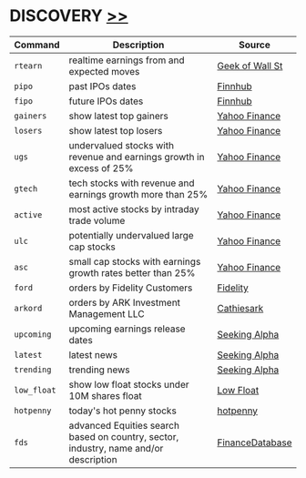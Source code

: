 # DISCOVERY [>>](https://gamestonkterminal.github.io/GamestonkTerminal/stocks/discovery/)

Command|Description|Source
---|---|---
`rtearn`        | realtime earnings from and expected moves | [Geek of Wall St](https://thegeekofwallstreet.com)
`pipo`          |past IPOs dates |[Finnhub](https://finnhub.io)
`fipo`          |future IPOs dates |[Finnhub](https://finnhub.io)
`gainers`       |show latest top gainers |[Yahoo Finance](https://finance.yahoo.com/)
`losers`        |show latest top losers |[Yahoo Finance](https://finance.yahoo.com/)
`ugs`           |undervalued stocks with revenue and earnings growth in excess of 25% |[Yahoo Finance](https://finance.yahoo.com/)
`gtech`         |tech stocks with revenue and earnings growth more than 25% |[Yahoo Finance](https://finance.yahoo.com/)
`active`        |most active stocks by intraday trade volume |[Yahoo Finance](https://finance.yahoo.com/)
`ulc`           |potentially undervalued large cap stocks |[Yahoo Finance](https://finance.yahoo.com/)
`asc`           |small cap stocks with earnings growth rates better than 25% |[Yahoo Finance](https://finance.yahoo.com/)
`ford`          |orders by Fidelity Customers |[Fidelity](https://www.fidelity.com/)
`arkord`        |orders by ARK Investment Management LLC | [Cathiesark](https://www.cathiesark.com)
`upcoming`      |upcoming earnings release dates |[Seeking Alpha](https://seekingalpha.com/)
`latest`        |latest news |[Seeking Alpha](https://seekingalpha.com/)
`trending`      |trending news |[Seeking Alpha](https://seekingalpha.com/)
`low_float`     |show low float stocks under 10M shares float |[Low Float](https://www.lowfloat.com/)
`hotpenny`      |today's hot penny stocks |[hotpenny](https://pennystockflow.com)
`fds`           |advanced Equities search based on country, sector, industry, name and/or description |[FinanceDatabase](https://github.com/JerBouma/FinanceDatabase)
